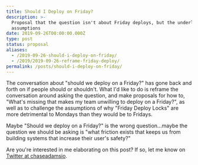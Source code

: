 ```yaml
---
title: Should I Deploy on Friday?
description: >-
  Proposal that the question isn't about Friday deploys, but the underlying
  assumptions
date: 2019-09-26T00:00:00.000Z
type: post
status: proposal
aliases:
  - /2019-09-26-should-i-deploy-on-friday/
  - /2019/2019-09-26-reframe-friday-deploy/
permalink: /posts/should-i-deploy-on-friday/
---
```




The conversation about "should we deploy on a Friday?" has gone back and forth on if people should or shouldn't. What I'd like to do is reframe the conversation around asking the question, and make proposals for how to, "What's missing that makes my team unwilling to deploy on a Friday?", as well as to challenge the assumptions of why "Friday Deploy Locks" are more detrimental to Mondays than they would be to Fridays.

Maybe "Should we deploy on a Friday?" is the wrong question...maybe the question we should be asking is "what friction exists that keeps us from building systems that increase their user's safety?"

Are you're interested in me elaborating on this post? If so, let me know on [Twitter at chaseadamsio](https://twitter.com/chaseadamsio).
